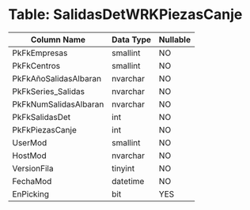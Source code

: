 # Table: SalidasDetWRKPiezasCanje

| Column Name | Data Type | Nullable |
|-------------|-----------|----------|
| PkFkEmpresas | smallint | NO |
| PkFkCentros | smallint | NO |
| PkFkAñoSalidasAlbaran | nvarchar | NO |
| PkFkSeries_Salidas | nvarchar | NO |
| PkFkNumSalidasAlbaran | nvarchar | NO |
| PkFkSalidasDet | int | NO |
| PkFkPiezasCanje | int | NO |
| UserMod | smallint | NO |
| HostMod | nvarchar | NO |
| VersionFila | tinyint | NO |
| FechaMod | datetime | NO |
| EnPicking | bit | YES |
